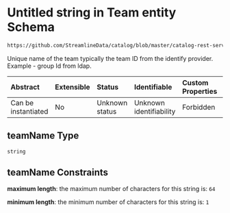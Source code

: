 # Untitled string in Team entity Schema

```txt
https://github.com/StreamlineData/catalog/blob/master/catalog-rest-service/src/main/resources/json/schema/entity/teams/team.json#/defintions/teamName
```

Unique name of the team typically the team ID from the identify provider. Example - group Id from ldap.

| Abstract            | Extensible | Status         | Identifiable            | Custom Properties | Additional Properties | Access Restrictions | Defined In                                                            |
| :------------------ | :--------- | :------------- | :---------------------- | :---------------- | :-------------------- | :------------------ | :-------------------------------------------------------------------- |
| Can be instantiated | No         | Unknown status | Unknown identifiability | Forbidden         | Allowed               | none                | [team.json*](../https://github.com/StreamlineData/catalog/blob/master/catalog-rest-service/src/main/resources/json/schema/entity/teams/team.json "open original schema") |

## teamName Type

`string`

## teamName Constraints

**maximum length**: the maximum number of characters for this string is: `64`

**minimum length**: the minimum number of characters for this string is: `1`
